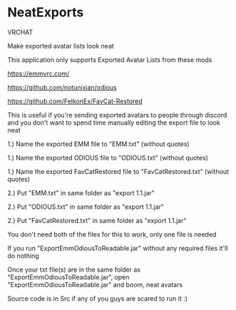 # NeatExports

VRCHAT

Make exported avatar lists look neat

This application only supports Exported Avatar Lists from these mods

https://emmvrc.com/

https://github.com/notunixian/odious

https://github.com/FelkonEx/FavCat-Restored

This is useful if you're sending exported avatars to people through discord and you don't want to spend time manually editing the export file to look neat

1.) Name the exported EMM file to "EMM.txt" (without quotes)

1.) Name the exported ODIOUS file to "ODIOUS.txt" (without quotes)

1.) Name the exported FavCatRestored file to "FavCatRestored.txt" (without quotes)

2.) Put "EMM.txt" in same folder as "export 1.1.jar"

2.) Put "ODIOUS.txt" in same folder as "export 1.1.jar"

2.) Put "FavCatRestored.txt" in same folder as "export 1.1.jar"

You don't need both of the files for this to work, only one file is needed

If you run "ExportEmmOdiousToReadable.jar" without any required files it'll do nothing

Once your txt file(s) are in the same folder as "ExportEmmOdiousToReadable.jar", open "ExportEmmOdiousToReadable.jar" and boom, neat avatars

Source code is in Src if any of you guys are scared to run it :)
